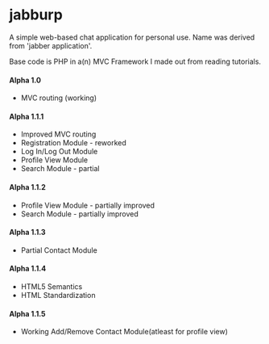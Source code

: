 # jabburp
A simple web-based chat application for personal use. Name was derived from 'jabber application'.

Base code is PHP in a(n) MVC Framework I made out from reading tutorials.

#### Alpha 1.0
- MVC routing (working)

#### Alpha 1.1.1
- Improved MVC routing
- Registration Module - reworked
- Log In/Log Out Module
- Profile View Module
- Search Module - partial

#### Alpha 1.1.2
- Profile View Module - partially improved
- Search Module - partially improved

#### Alpha 1.1.3
- Partial Contact Module

#### Alpha 1.1.4
- HTML5 Semantics
- HTML Standardization

#### Alpha 1.1.5
- Working Add/Remove Contact Module(atleast for profile view)